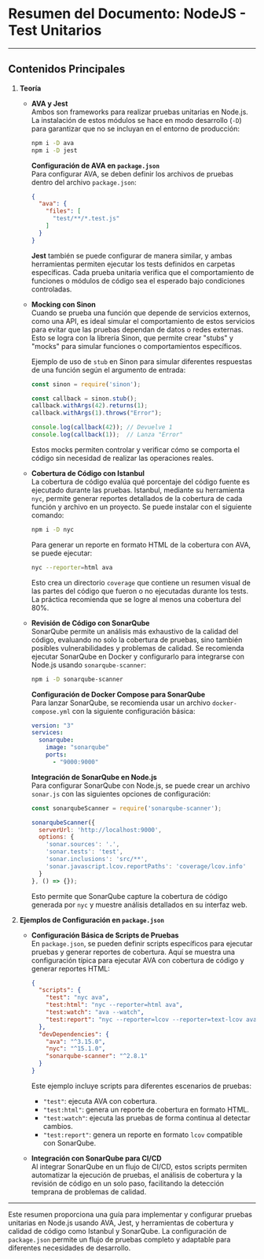 # Resumen del Documento: NodeJS - Test Unitarios

---

## Contenidos Principales

1. **Teoría**
   - **AVA y Jest**  
     Ambos son frameworks para realizar pruebas unitarias en Node.js. La instalación de estos módulos se hace en modo desarrollo (`-D`) para garantizar que no se incluyan en el entorno de producción:

     ```bash
     npm i -D ava
     npm i -D jest
     ```

     **Configuración de AVA en `package.json`**  
     Para configurar AVA, se deben definir los archivos de pruebas dentro del archivo `package.json`:

     ```json
     {
       "ava": {
         "files": [
           "test/**/*.test.js"
         ]
       }
     }
     ```

     **Jest** también se puede configurar de manera similar, y ambas herramientas permiten ejecutar los tests definidos en carpetas específicas. Cada prueba unitaria verifica que el comportamiento de funciones o módulos de código sea el esperado bajo condiciones controladas.

   - **Mocking con Sinon**  
     Cuando se prueba una función que depende de servicios externos, como una API, es ideal simular el comportamiento de estos servicios para evitar que las pruebas dependan de datos o redes externas. Esto se logra con la librería Sinon, que permite crear "stubs" y "mocks" para simular funciones o comportamientos específicos.

     Ejemplo de uso de `stub` en Sinon para simular diferentes respuestas de una función según el argumento de entrada:

     ```javascript
     const sinon = require('sinon');

     const callback = sinon.stub();
     callback.withArgs(42).returns(1);
     callback.withArgs(1).throws("Error");

     console.log(callback(42)); // Devuelve 1
     console.log(callback(1));  // Lanza "Error"
     ```

     Estos mocks permiten controlar y verificar cómo se comporta el código sin necesidad de realizar las operaciones reales.

   - **Cobertura de Código con Istanbul**  
     La cobertura de código evalúa qué porcentaje del código fuente es ejecutado durante las pruebas. Istanbul, mediante su herramienta `nyc`, permite generar reportes detallados de la cobertura de cada función y archivo en un proyecto. Se puede instalar con el siguiente comando:

     ```bash
     npm i -D nyc
     ```

     Para generar un reporte en formato HTML de la cobertura con AVA, se puede ejecutar:

     ```bash
     nyc --reporter=html ava
     ```

     Esto crea un directorio `coverage` que contiene un resumen visual de las partes del código que fueron o no ejecutadas durante los tests. La práctica recomienda que se logre al menos una cobertura del 80%.

   - **Revisión de Código con SonarQube**  
     SonarQube permite un análisis más exhaustivo de la calidad del código, evaluando no solo la cobertura de pruebas, sino también posibles vulnerabilidades y problemas de calidad. Se recomienda ejecutar SonarQube en Docker y configurarlo para integrarse con Node.js usando `sonarqube-scanner`:

     ```bash
     npm i -D sonarqube-scanner
     ```

     **Configuración de Docker Compose para SonarQube**  
     Para lanzar SonarQube, se recomienda usar un archivo `docker-compose.yml` con la siguiente configuración básica:

     ```yaml
     version: "3"
     services:
       sonarqube:
         image: "sonarqube"
         ports:
           - "9000:9000"
     ```

     **Integración de SonarQube en Node.js**  
     Para configurar SonarQube con Node.js, se puede crear un archivo `sonar.js` con las siguientes opciones de configuración:

     ```javascript
     const sonarqubeScanner = require('sonarqube-scanner');

     sonarqubeScanner({
       serverUrl: 'http://localhost:9000',
       options: {
         'sonar.sources': '.',
         'sonar.tests': 'test',
         'sonar.inclusions': 'src/**',
         'sonar.javascript.lcov.reportPaths': 'coverage/lcov.info'
       }
     }, () => {});
     ```

     Esto permite que SonarQube capture la cobertura de código generada por `nyc` y muestre análisis detallados en su interfaz web.

2. **Ejemplos de Configuración en `package.json`**
   - **Configuración Básica de Scripts de Pruebas**  
     En `package.json`, se pueden definir scripts específicos para ejecutar pruebas y generar reportes de cobertura. Aquí se muestra una configuración típica para ejecutar AVA con cobertura de código y generar reportes HTML:

     ```json
     {
       "scripts": {
         "test": "nyc ava",
         "test:html": "nyc --reporter=html ava",
         "test:watch": "ava --watch",
         "test:report": "nyc --reporter=lcov --reporter=text-lcov ava"
       },
       "devDependencies": {
         "ava": "^3.15.0",
         "nyc": "^15.1.0",
         "sonarqube-scanner": "^2.8.1"
       }
     }
     ```

     Este ejemplo incluye scripts para diferentes escenarios de pruebas:
     - `"test"`: ejecuta AVA con cobertura.
     - `"test:html"`: genera un reporte de cobertura en formato HTML.
     - `"test:watch"`: ejecuta las pruebas de forma continua al detectar cambios.
     - `"test:report"`: genera un reporte en formato `lcov` compatible con SonarQube.

   - **Integración con SonarQube para CI/CD**  
     Al integrar SonarQube en un flujo de CI/CD, estos scripts permiten automatizar la ejecución de pruebas, el análisis de cobertura y la revisión de código en un solo paso, facilitando la detección temprana de problemas de calidad.

---

Este resumen proporciona una guía para implementar y configurar pruebas unitarias en Node.js usando AVA, Jest, y herramientas de cobertura y calidad de código como Istanbul y SonarQube. La configuración de `package.json` permite un flujo de pruebas completo y adaptable para diferentes necesidades de desarrollo.
